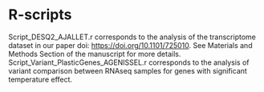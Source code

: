 # R-scripts

Script_DESQ2_AJALLET.r corresponds to the analysis of the transcriptome dataset in our paper doi: https://doi.org/10.1101/725010. See Materials and Methods Section of the manuscript for more details. Script_Variant_PlasticGenes_AGENISSEL.r corresponds to the analysis of variant comparison between RNAseq samples for genes with significant temperature effect.

